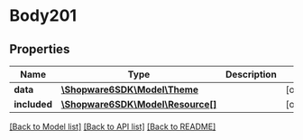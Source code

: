 # Body201

## Properties
Name | Type | Description | Notes
------------ | ------------- | ------------- | -------------
**data** | [**\Shopware6SDK\Model\Theme**](Theme.md) |  | [optional] 
**included** | [**\Shopware6SDK\Model\Resource[]**](Resource.md) |  | [optional] 

[[Back to Model list]](../../README.md#documentation-for-models) [[Back to API list]](../../README.md#documentation-for-api-endpoints) [[Back to README]](../../README.md)

